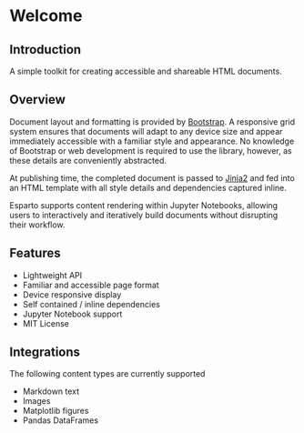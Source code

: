 # Welcome

## Introduction
A simple toolkit for creating accessible and shareable HTML documents.

## Overview
Document layout and formatting is provided by [Bootstrap](https://getbootstrap.com/). 
A responsive grid system ensures that documents will adapt to any device size and appear
immediately accessible with a familiar style and appearance. 
No knowledge of Bootstrap or web development is required to use the library, however, as these 
details are conveniently abstracted.

At publishing time, the completed document is passed to [Jinja2](https://palletsprojects.com/p/jinja/) 
and fed into an HTML template with all style details and dependencies captured inline.

Esparto supports content rendering within Jupyter Notebooks, allowing users to interactively 
and iteratively build documents without disrupting their workflow.

## Features 
* Lightweight API
* Familiar and accessible page format
* Device responsive display
* Self contained / inline dependencies
* Jupyter Notebook support
* MIT License


## Integrations
The following content types are currently supported

* Markdown text
* Images
* Matplotlib figures
* Pandas DataFrames
